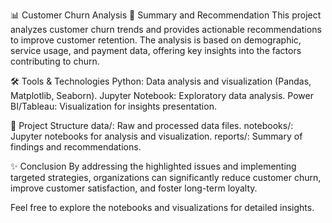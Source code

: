 📊 Customer Churn Analysis
📝 Summary and Recommendation
This project analyzes customer churn trends and provides actionable recommendations to improve customer retention. The analysis is based on demographic, service usage, and payment data, offering key insights into the factors contributing to churn.

🛠️ Tools & Technologies
Python: Data analysis and visualization (Pandas, Matplotlib, Seaborn).
Jupyter Notebook: Exploratory data analysis.
Power BI/Tableau: Visualization for insights presentation.

📂 Project Structure
data/: Raw and processed data files.
notebooks/: Jupyter notebooks for analysis and visualization.
reports/: Summary of findings and recommendations.

✨ Conclusion
By addressing the highlighted issues and implementing targeted strategies, organizations can significantly reduce customer churn, improve customer satisfaction, and foster long-term loyalty.

Feel free to explore the notebooks and visualizations for detailed insights.
